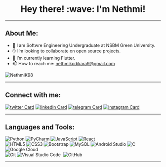 <h1 align=center>Hey there!  :wave: I'm Nethmi!</h1>
<hr>

## About Me:
-  👧 I am Softwre Engineering Undergraduate at NSBM Green University. 
-  :raised_hand: I’m looking to collaborate on open source projects.
-  🌱 I’m currently learning Flutter.
- 📫 How to reach me: nethmikodikara9@gmail.com
<p align="left"> <img src="https://komarev.com/ghpvc/?username=NethmiK98&color=brightgreen" alt="NethmiK98" /></p> 
<!-- ![![GitHub: @NethmiK98](https://img.shields.io/github/followers/NethmiK98?color=green&logo=github&style=flat-square)](https://github.com/NethmiK98) -->

<hr>

## Connect with me:

[![twitter Card](https://img.icons8.com/color/50/000000/twitter.png)](https://mobile.twitter.com/kodikara_nethmi)
[![linkedin Card](https://img.icons8.com/color/50/000000/linkedin.png)](https://www.linkedin.com/in/nethmi-kodikara-4280761b2/)
[![telegram Card](https://img.icons8.com/color/50/000000/telegram-app.png)](https://t.me/NethmiKodikara)
[![instagram Card](https://img.icons8.com/fluent/50/000000/instagram-new.png)](https://www.instagram.com/nethmi_kodikara/)

<hr>

## Languages and Tools:
![Python](https://img.shields.io/badge/-Python-8fcfd1?style=flat-square&logo=Python)
![PyCharm](https://img.shields.io/badge/-PyCharm-green?style=flat-square&logo=pycharm)
![JavaScript](https://img.shields.io/badge/-JavaScript-black?style=flat-square&logo=javascript)
![React](https://img.shields.io/badge/-React-black?style=flat-square&logo=react)<br>
![HTML5](https://img.shields.io/badge/-HTML5-E34F26?style=flat-square&logo=html5&logoColor=white)
![CSS3](https://img.shields.io/badge/-CSS3-1572B6?style=flat-square&logo=css3)
![Bootstrap](https://img.shields.io/badge/-Bootstrap-563D7C?style=flat-square&logo=bootstrap)
![MySQL](https://img.shields.io/badge/-MySQL-black?style=flat-square&logo=mysql)
![Android Studio](https://img.shields.io/badge/-Android%20Studio-green?style=flat-square&logo=android-studio)
![C](https://img.shields.io/badge/-C-05122A?style=flat&logo=C&logoColor=A8B9CC)&nbsp;
![Google Cloud](https://img.shields.io/badge/Google%20Cloud-black?style=flat-square&logo=google-cloud)<br>
![Git](https://img.shields.io/badge/-Git-black?style=flat-square&logo=git)
![Visual Studio Code](https://img.shields.io/badge/-Visual%20Studio%20Code-05122A?style=flat&logo=visual-studio-code&logoColor=007ACC)&nbsp;
![GitHub](https://img.shields.io/badge/-GitHub-05122A?style=flat&logo=github)&nbsp;

<!--![Illustrator](https://img.shields.io/badge/-Illustrator-05122A?style=flat&logo=adobe-illustrator)&nbsp; -->

<!-- ![Flutter](https://img.shields.io/badge/-Flutter-02569B?style=flat-square&logo=flutter)
<!-- ![Firebase](https://img.shields.io/badge/Firebase-007ACC?style=flat-square&logo=firebase) -->
<!-- ![Amazon AWS](https://img.shields.io/badge/Amazon%20AWS-232F3E?style=flat-square&logo=amazon-aws)  --> 
<!-- ![MongoDB](https://img.shields.io/badge/-MongoDB-black?style=flat-square&logo=mongodb)  -->
<!-- ![Docker](https://img.shields.io/badge/-Docker-black?style=flat-square&logo=docker) -->
<hr>

<!--![Nethmi's github stats](https://github-readme-stats.vercel.app/api?username=kadnkodikara&layout=compact&langs_count=8&theme=light)-->
<!--![Top Langs](https://github-readme-stats.vercel.app/api/top-langs/?username=kadnkodikara&layout=compact&langs_count=8&theme=light)
<hr>



<!--
**kadnkodikara/kadnkodikara** is a ✨ _special_ ✨ repository because its `README.md` (this file) appears on your GitHub profile.

Here are some ideas to get you started:

- 🔭 I’m currently working on ...
- 🌱 I’m currently learning ...
- 👯 I’m looking to collaborate on ...
- 🤔 I’m looking for help with ...
- 💬 Ask me about ...
- 📫 How to reach me: ...
- 😄 Pronouns: ...
- ⚡ Fun fact: ...
-->
